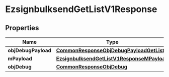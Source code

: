 
# EzsignbulksendGetListV1Response

## Properties
Name | Type | Description | Notes
------------ | ------------- | ------------- | -------------
**objDebugPayload** | [**CommonResponseObjDebugPayloadGetList**](CommonResponseObjDebugPayloadGetList.md) |  | 
**mPayload** | [**EzsignbulksendGetListV1ResponseMPayload**](EzsignbulksendGetListV1ResponseMPayload.md) |  | 
**objDebug** | [**CommonResponseObjDebug**](CommonResponseObjDebug.md) |  |  [optional]



